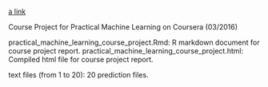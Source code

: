 [a link](https://github.com/rubinfa/practical_machine_learning/blob/master/practical_machine_learning_course_project.pdf)

Course Project for Practical Machine Learning on Coursera (03/2016)

practical_machine_learning_course_project.Rmd: R markdown document for course project report.
practical_machine_learning_course_project.html: Compiled html file for course project report.

text files (from 1 to 20): 20 prediction files.


